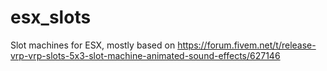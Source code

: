 # esx_slots
Slot machines for ESX, mostly based on https://forum.fivem.net/t/release-vrp-vrp-slots-5x3-slot-machine-animated-sound-effects/627146

